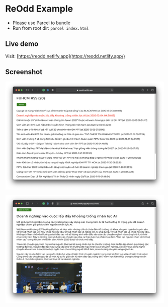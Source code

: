 # ReOdd Example

- Please use Parcel to bundle
- Run from root dir: `parcel index.html`

## Live demo

Visit: [https://reodd.netlify.app](https://reodd.netlify.app/)

## Screenshot

![](./screenshots/screenshot1.png)

![](./screenshots/screenshot2.png)